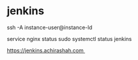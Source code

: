 # jenkins
ssh -A instance-user@instance-Id

service nginx status
sudo systemctl status jenkins

https://jenkins.achirashah.com 
